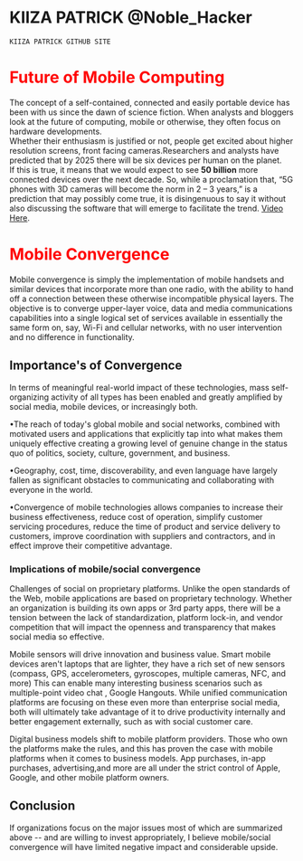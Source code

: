 # KIIZA PATRICK @Noble_Hacker

	KIIZA PATRICK GITHUB SITE


<h1>
<font color="Red"> Future of Mobile Computing</font></h1>
The concept of a self-contained, connected and easily portable device has been with us since the dawn of science fiction. When analysts and bloggers look at the future of computing, mobile or otherwise, they often focus on hardware developments.<br>
 Whether their enthusiasm is justified or not, people get excited about higher resolution screens, front facing cameras.Researchers and analysts have predicted that by 2025 there will be six devices per human on the planet.<br> If this is true, it  means that we would  expect to see <b>50 billion</b> more connected devices over the next decade. So, while a proclamation that, “5G phones with 3D cameras will become the norm in 2 – 3 years,” is a prediction that may possibly come true, it is disingenuous to say it without also discussing the software that will emerge to facilitate the trend.
 <a href="https://www.youtube.com/watch?v=FScddkTMlTc">Video Here</a>.

<h1><font color="Red"> Mobile Convergence</font></h1>

Mobile convergence is simply the implementation of mobile handsets and similar devices that incorporate more than one radio, with the ability to hand off a connection between these otherwise incompatible physical layers.
The objective is to converge upper-layer voice, data and media communications capabilities into a single logical set of services available in essentially the same form on, say, Wi-Fi and cellular networks, with no user intervention and no difference in functionality.

<h2>Importance's of Convergence</h2>

In terms of meaningful real-world impact of these technologies, mass self-organizing activity of all types has been enabled and greatly amplified by social media, mobile devices, or increasingly both.<br>

•The reach of today's global mobile and social networks, combined with motivated users and applications that explicitly tap into what makes them uniquely effective creating a growing level of genuine change in the status quo of politics, society, culture, government, and business.<br>

•Geography, cost, time, discoverability, and even language have largely fallen as significant obstacles to communicating and collaborating with everyone in the world.<br>

•Convergence of mobile technologies allows companies to increase their business effectiveness, reduce cost of operation, simplify customer servicing procedures, reduce the time of product and service delivery to customers, improve coordination with suppliers and contractors, and in effect  improve their competitive advantage.<br>

   <h3>Implications of mobile/social convergence</h3>
Challenges of social on proprietary platforms. Unlike the open standards of the Web, mobile applications are based on proprietary technology. Whether an organization is building its own apps or 3rd party apps, there will be a tension between the lack of standardization, platform lock-in, and vendor competition that will impact the openness and transparency that makes social media so effective.<br>  

Mobile sensors will drive innovation and business value. Smart mobile devices aren't laptops that are lighter, they have a rich set of new sensors (compass, GPS, accelerometers, gyroscopes, multiple cameras, NFC, and more) This can enable many interesting business scenarios such as multiple-point video chat , Google Hangouts. While unified communication platforms are focusing on these even more than enterprise social media, both will ultimately take advantage of it to drive productivity internally and better engagement externally, such as with social customer care.<br>

Digital business models shift to mobile platform providers. Those who own the platforms make the rules, and this has proven the case with mobile platforms when it comes to business models. App purchases, in-app purchases, advertising,and more are all under the strict control of Apple, Google, and other mobile platform owners. <br>


<h2>Conclusion</h2>

If organizations focus on the major issues most of which are  summarized above -- and are willing to invest appropriately, I believe mobile/social convergence will have limited negative impact and considerable upside.






